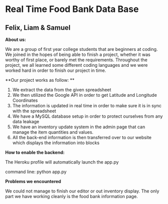 # Real Time Food Bank Data Base

## Felix, Liam & Samuel



**About us:**

We are a group of first year college students that are beginners at coding. We joined in the hopes of being able to finish a project, whether it was worthy of first place, or barely met the requirements. Throughout the project, we all learned some different coding languages and we were worked hard in order to finish our project in time.



**Our project works as follow: **

1. We extract the data from the given spreadsheet
2. We then utilized the Google API in order to get Latitude and Longitude Coordinates
3. The information is updated in real time in order to make sure it is in sync with the spreadsheet
4. We have a MySQL database setup in order to protect ourselves from any data leakage
5. We have an inventory update system in the admin page that can manage the item quantities and values.
6. All the back-end information is then transferred over to our website which displays the information into blocks



**How to enable the backend:**

The Heroku profile will automatically launch the app.py

command line:  python app.py



**Problems we encountered**

We could not manage to finish our editor or out inventory display. The only part we have working cleanly is the food bank information page.